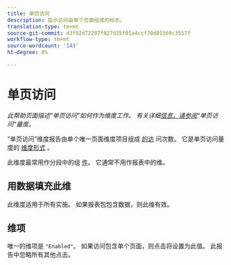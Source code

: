```yaml
---
title: 单页访问
description: 指示访问由单个页面组成的标志。
translation-type: tm+mt
source-git-commit: d3f92d72207f027d35f81a4ccf70d01569c3557f
workflow-type: tm+mt
source-wordcount: '143'
ht-degree: 0%

---
```



# 单页访问

*此帮助页面描述“单页访问”如何作为维度工作。 有关详细[信息，请参阅](../metrics/single-page-visits.md)“单页访问”量度。*

“单页访问”维度报告由单个唯一页面维度项目组成 [的访](page.md) 问次数。 它是单页访问量度的 [维度形式](../metrics/single-page-visits.md) 。

此维度最常用作分段中的组 [件](../c-segmentation/seg-home.md)。 它通常不用作报表中的维。

## 用数据填充此维

此维度适用于所有实施。 如果报表包包含数据，则此维有效。

## 维项

唯一的维项是 `"Enabled"`。 如果访问包含单个页面，则点击将设置为此值。 此报告中忽略所有其他点击。
